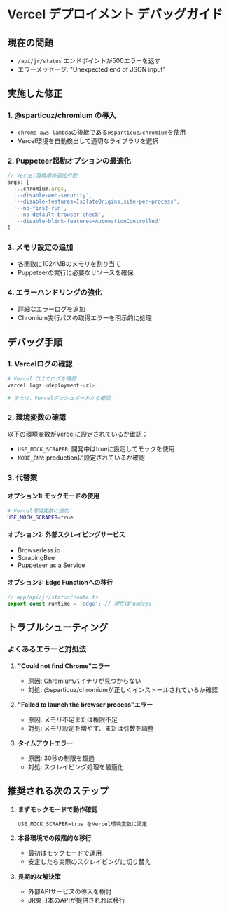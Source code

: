 # Vercel デプロイメント デバッグガイド

## 現在の問題
- `/api/jr/status` エンドポイントが500エラーを返す
- エラーメッセージ: "Unexpected end of JSON input"

## 実施した修正

### 1. @sparticuz/chromium の導入
- `chrome-aws-lambda`の後継である`@sparticuz/chromium`を使用
- Vercel環境を自動検出して適切なライブラリを選択

### 2. Puppeteer起動オプションの最適化
```javascript
// Vercel環境用の追加引数
args: [
  ...chromium.args,
  '--disable-web-security',
  '--disable-features=IsolateOrigins,site-per-process',
  '--no-first-run',
  '--no-default-browser-check',
  '--disable-blink-features=AutomationControlled'
]
```

### 3. メモリ設定の追加
- 各関数に1024MBのメモリを割り当て
- Puppeteerの実行に必要なリソースを確保

### 4. エラーハンドリングの強化
- 詳細なエラーログを追加
- Chromium実行パスの取得エラーを明示的に処理

## デバッグ手順

### 1. Vercelログの確認
```bash
# Vercel CLIでログを確認
vercel logs <deployment-url>

# または、Vercelダッシュボードから確認
```

### 2. 環境変数の確認
以下の環境変数がVercelに設定されているか確認：
- `USE_MOCK_SCRAPER`: 開発中はtrueに設定してモックを使用
- `NODE_ENV`: productionに設定されているか確認

### 3. 代替案

#### オプション1: モックモードの使用
```bash
# Vercel環境変数に追加
USE_MOCK_SCRAPER=true
```

#### オプション2: 外部スクレイピングサービス
- Browserless.io
- ScrapingBee
- Puppeteer as a Service

#### オプション3: Edge Functionへの移行
```javascript
// app/api/jr/status/route.ts
export const runtime = 'edge'; // 現在は'nodejs'
```

## トラブルシューティング

### よくあるエラーと対処法

1. **"Could not find Chrome"エラー**
   - 原因: Chromiumバイナリが見つからない
   - 対処: @sparticuz/chromiumが正しくインストールされているか確認

2. **"Failed to launch the browser process"エラー**
   - 原因: メモリ不足または権限不足
   - 対処: メモリ設定を増やす、または引数を調整

3. **タイムアウトエラー**
   - 原因: 30秒の制限を超過
   - 対処: スクレイピング処理を最適化

## 推奨される次のステップ

1. **まずモックモードで動作確認**
   ```
   USE_MOCK_SCRAPER=true をVercel環境変数に設定
   ```

2. **本番環境での段階的な移行**
   - 最初はモックモードで運用
   - 安定したら実際のスクレイピングに切り替え

3. **長期的な解決策**
   - 外部APIサービスの導入を検討
   - JR東日本のAPIが提供されれば移行